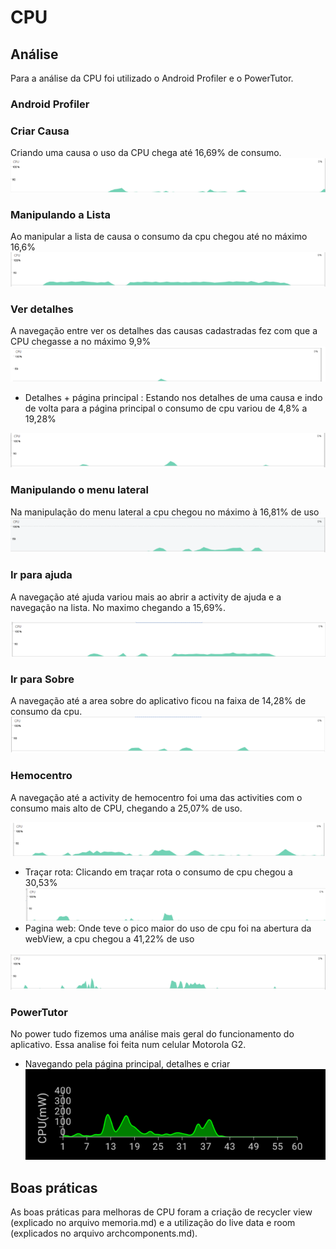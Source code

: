 # CPU

## Análise 
Para a análise da CPU foi utilizado o Android Profiler e o PowerTutor. 

### Android Profiler

### Criar Causa
Criando uma causa o uso da CPU chega até 16,69% de consumo.
![](https://github.com/rmso/linben/blob/master/imagensAnalise/criarCpu.PNG)

### Manipulando a Lista
Ao manipular a lista de causa o consumo da cpu chegou até no máximo 16,6%
![](https://github.com/rmso/linben/blob/master/imagensAnalise/listaCpu.PNG)

### Ver detalhes
A navegação entre ver os detalhes das causas cadastradas fez com que a CPU chegasse a  no máximo 9,9%
![](https://github.com/rmso/linben/blob/master/imagensAnalise/DetalhesCpu.PNG)

- Detalhes + página principal : Estando nos detalhes de uma causa e indo de volta para a página principal o consumo de cpu variou de 4,8% a 19,28%

![](https://github.com/rmso/linben/blob/master/imagensAnalise/detalhesPrincipalCpu.PNG)

### Manipulando o menu lateral 
Na manipulação do menu lateral a cpu chegou no máximo à 16,81% de uso 
![](https://github.com/rmso/linben/blob/master/imagensAnalise/menuLateralCpu.PNG)

### Ir para ajuda 
A navegação até ajuda variou mais ao abrir a activity de ajuda e a navegação na lista. No maximo chegando a 15,69%. 

![](https://github.com/rmso/linben/blob/master/imagensAnalise/ajudaElistaCpu.PNG)

### Ir para Sobre 
A navegação até a area sobre do aplicativo ficou na faixa de 14,28% de consumo da cpu.
![](https://github.com/rmso/linben/blob/master/imagensAnalise/sobreCpu.PNG)

### Hemocentro
A navegação até a activity de hemocentro foi uma das activities com  o consumo mais alto de CPU,  chegando a 25,07% de uso.

![](https://github.com/rmso/linben/blob/master/imagensAnalise/hemocentroCPU.PNG)
- Traçar rota: Clicando em traçar rota o consumo de cpu chegou a 30,53%
![](https://github.com/rmso/linben/blob/master/imagensAnalise/tracarRotaCPU.PNG)
- Pagina web: Onde teve o pico maior do uso de cpu foi na abertura da webView, a cpu chegou a 41,22% de uso

![](https://github.com/rmso/linben/blob/master/imagensAnalise/verSiteCpu.PNG)

### PowerTutor 
No power tudo fizemos uma análise mais geral do funcionamento do aplicativo. Essa analise foi feita num celular Motorola G2.
- Navegando pela página principal, detalhes e criar
![](https://github.com/rmso/linben/blob/0d9bcf92530b1f6b6b13aa0326e8f4e3ae8f2b0f/imagensAnalise/cpuPowerTutor.png)

## Boas práticas
As boas práticas para melhoras de CPU foram a criação de recycler view (explicado no arquivo memoria.md) e a utilização do live data e room (explicados no arquivo archcomponents.md).
